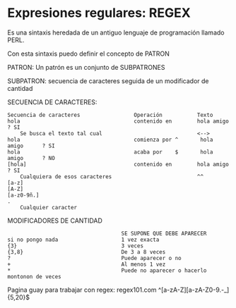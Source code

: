 # Expresiones regulares: REGEX

Es una sintaxis heredada de un antiguo lenguaje de programación llamado PERL.

Con esta sintaxis puedo definir el concepto de PATRON

PATRON: Un patrón es un conjunto de SUBPATRONES

SUBPATRON: secuencia de caracteres seguida de un modificador de cantidad

SECUENCIA DE CARACTERES:

    Secuencia de caracteres                 Operación           Texto
    hola                                    contenido en        hola amigo      ? SI 
        Se busca el texto tal cual                              <-->
    hola                                    comienza por ^       hola amigo      ? SI
    hola                                    acaba por    $       hola amigo      ? NO
    [hola]                                  contenido en        hola amigo      ? SI
        Cualquiera de esos caracteres                           ^^
    [a-z]
    [A-Z]
    [a-z0-9ñ.]
    .   
        Cualquier caracter


MODIFICADORES DE CANTIDAD

                                        SE SUPONE QUE DEBE APARECER 
    si no pongo nada                    1 vez exacta
    {3}                                 3 veces
    {3,8}                               De 3 a 8 veces
    ?                                   Puede aparecer o no
    +                                   Al menos 1 vez
    *                                   Puede no aparecer o hacerlo montonon de veces

Pagina guay para trabajar con regex: regex101.com
^[a-zA-Z][a-zA-Z0-9.-_]{5,20}$

